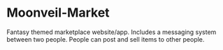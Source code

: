 # Moonveil-Market
 Fantasy themed marketplace website/app. Includes a messaging system between two people. People can post and sell items to other people.
